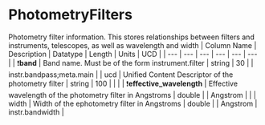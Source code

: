 # PhotometryFilters
Photometry filter information. This stores relationships between filters and instruments, telescopes, as well as wavelength and width
| Column Name | Description | Datatype | Length | Units  | UCD |
| --- | --- | --- | --- | --- | --- |
| :exclamation:**band** | Band name. Must be of the form instrument.filter | string | 30 |  | instr.bandpass;meta.main  |
| ucd | Unified Content Descriptor of the photometry filter | string | 100 |  |   |
| :exclamation:**effective_wavelength** | Effective wavelength of the photometry filter in Angstroms | double |  | Angstrom |   |
| width | Width of the ephotometry filter in Angstroms | double |  | Angstrom | instr.bandwidth  |


